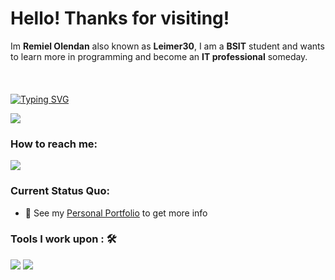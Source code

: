 <h1>Hello! Thanks for visiting!</h1>

Im **Remiel Olendan** also known as **Leimer30**, I am a **BSIT** student and wants to learn more in programming and become an **IT professional** someday.<br><br>
<a href="https://www.youtube.com/remielolendan"><br><br>
[![Typing SVG](https://readme-typing-svg.herokuapp.com?color=%2349F707&lines=I'm+Remiel+Olendan+20+years+old;BSIT+Student;Hoping+to+learn+more+in+programming)](https://git.io/typing-svg)

[![](https://img.shields.io/badge/Gmail-olendanmiel@gmail.com-red)](mailto:olendanmiel@gmail.com)

### How to reach me: 
<a href="mailto: olendanmiel@gmail.com">

 <img src="https://img.shields.io/badge/Leimer30.github.io-%2312100E.svg?&style=for-the-badge&logo=safari&logoColor=white"></a>

### Current Status Quo:

- 👀 See my [Personal Portfolio](https://Leimer30.github.io/portfolio/) to get more info

### Tools I work upon : 🛠

<img src="https://img.shields.io/badge/html5-%23E34F26.svg?style=for-the-badge&logo=html5&logoColor=white">   <img src="https://img.shields.io/badge/css3%20-%2314354C.svg?&style=for-the-badge&logo=css3&logoColor=white">
